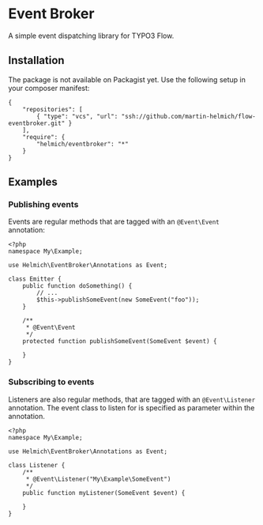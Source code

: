 Event Broker
============

A simple event dispatching library for TYPO3 Flow.

Installation
------------

The package is not available on Packagist yet. Use the following setup in your
composer manifest:

    {
        "repositories": [
            { "type": "vcs", "url": "ssh://github.com/martin-helmich/flow-eventbroker.git" }
        ],
        "require": {
            "helmich/eventbroker": "*"
        }
    }

Examples
--------

### Publishing events

Events are regular methods that are tagged with an `@Event\Event` annotation:

    <?php
    namespace My\Example;

    use Helmich\EventBroker\Annotations as Event;

    class Emitter {
        public function doSomething() {
            // ...
            $this->publishSomeEvent(new SomeEvent("foo"));
        }

        /**
         * @Event\Event
         */
        protected function publishSomeEvent(SomeEvent $event) {

        }
    }

### Subscribing to events

Listeners are also regular methods, that are tagged with an `@Event\Listener` annotation.
The event class to listen for is specified as parameter within the annotation.

    <?php
    namespace My\Example;

    use Helmich\EventBroker\Annotations as Event;

    class Listener {
        /**
         * @Event\Listener("My\Example\SomeEvent")
         */
        public function myListener(SomeEvent $event) {

        }
    }
